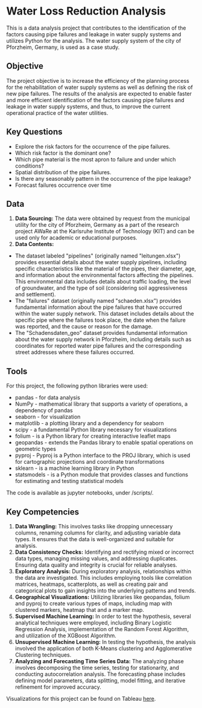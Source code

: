# Water Loss Reduction Analysis
This is a data analysis project that contributes to the identification of the factors causing pipe failures and leakage in water supply systems and utilizes Python for the analysis. The water supply system of the city of Pforzheim, Germany, is used as a case study.
## Objective
The project objective is to increase the efficiency of the planning process for the rehabilitation of water supply systems as well as defining the risk of new pipe failures. The results of the analysis are expected to enable faster and more efficient identification of the factors causing pipe failures and leakage in water supply systems, and thus, to improve the current operational practice of the water utilities.
## Key Questions
* Explore the risk factors for the occurrence of the pipe failures.
* Which risk factor is the dominant one?
* Which pipe material is the most apron to failure and under which conditions?
* Spatial distribution of the pipe failures.
* Is there any seasonably pattern in the occurrence of the pipe leakage?
* Forecast failures occurrence over time
## Data
1.	**Data Sourcing:**
The data were obtained by request from the municipal utility for the city of Pforzheim, Germany as a part of the research project AWaRe at the Karlsruhe Institute of Technology (KIT) and can be used only for academic or educational purposes. 
2.	**Data Contents:**
* The dataset labeled "pipelines" (originally named "leitungen.xlsx") provides essential details about the water supply pipelines, including specific characteristics like the material of the pipes, their diameter, age, and information about the environmental factors affecting the pipelines. This environmental data includes details about traffic loading, the level of groundwater, and the type of soil (considering soil aggressiveness and settlement).
* The "failures" dataset (originally named "schaeden.xlsx") provides fundamental information about the pipe failures that have occurred within the water supply network. This dataset includes details about the specific pipe where the failures took place, the date when the failure was reported, and the cause or reason for the damage.
* The "Schadensdaten_geo" dataset provides fundamental information about the water supply network in Pforzheim, including details such as coordinates for reported water pipe failures and the corresponding street addresses where these failures occurred.
## Tools
For this project, the following python libraries were used:
+ pandas - for data analysis
+ NumPy - mathematical library that supports a variety of operations, a dependency of pandas
+ seaborn - for visualization
+ matplotlib - a plotting library and a dependency for seaborn
+ scipy - a fundamental Python library necessary for visualizations
+ folium -  is a Python library for creating interactive leaflet maps
+ geopandas - extends the Pandas library to enable spatial operations on geometric types
+ pyproj - Pyproj is a Python interface to the PROJ library, which is used for cartographic projections and coordinate transformations
+ sklearn - is a machine learning library in Python
+ statsmodels - is a Python module that provides classes and functions for estimating and testing statistical models

The code is available as jupyter notebooks, under /scripts/.

## Key Competencies
1. **Data Wrangling:** This involves tasks like dropping unnecessary columns, renaming columns for clarity, and adjusting variable data types. It ensures that the data is well-organized and suitable for analysis.
2. **Data Consistency Checks:**  Identifying and rectifying mixed or incorrect data types, managing missing values, and addressing duplicates. Ensuring data quality and integrity is crucial for reliable analyses.
3. **Exploratory Analysis:** During exploratory analysis, relationships within the data are investigated. This includes employing tools like correlation matrices, heatmaps, scatterplots, as well as creating pair and categorical plots to gain insights into the underlying patterns and trends.
4. **Geographical Visualizations:** Utilizing libraries like geopandas, folium and pyproj to create various types of maps, including map with clustered markers, heatmap that and a marker map.
5. **Supervised Machine Learning:** In order to test the hypothesis, several analytical techniques were employed, including Binary Logistic Regression Analysis, implementation of the Random Forest Algorithm, and utilization of the XGBoost Algorithm.
6. **Unsupervised Machine Learning:** In testing the hypothesis, the analysis involved the application of both K-Means clustering and Agglomerative Clustering techniques.
7. **Analyzing and Forecasting Time Series Data:** The analyzing phase involves decomposing the time series, testing for stationarity, and conducting autocorrelation analysis. The forecasting phase includes defining model parameters, data splitting, model fitting, and iterative refinement for improved accuracy.

Visualizations for this project can be found on Tableau [here](https://public.tableau.com/views/WaterLossProject/WaterLoss?:language=en-US&:display_count=n&:origin=viz_share_link).
